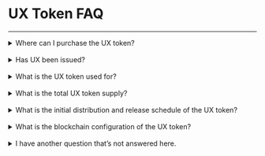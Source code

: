 # UX Token FAQ

---

<details><summary>Where can I purchase the UX token?</summary>

_The UX token is currently AVAILABLE for purchase. The Coinlist public sale has ended, and the TGE occured on February 15th, 2022. More information about where UX can be purchase can be found [here](https://www.coingecko.com/en/coins/umee)._

</details>

<br>

<details><summary>Has UX been issued?</summary>

_The UX token has been issued. The token was issued to Coinlist buyers during the TGE that occured on February 15th, 2022. You are now able to purchase UX on available markets._

</details>

<br>

<details><summary>What is the UX token used for?</summary>

_UX tokens are used to pay for network fees on the UX chain, to provide Proof of Stake consensus to the UX network, and for protocol governance. You can read more about UX token uses in Umee’s [documentation](https://umeeversity.umee.cc/overview/umee-token/token-utility.html)_

</details>

<br>

<details><summary>What is the total UX token supply?</summary>

_10 billion. You can learn more about the inflation and deflation mechanisms in place [here](https://umeeversity.umee.cc/overview/umee-token/tokenomics.html#supply)_

</details>

<br>

<details><summary>What is the initial distribution and release schedule of the UX token?</summary>

_Details about UX’s token distribution and release schedule can be found [here](https://umeeversity.umee.cc/overview/umee-token/tokenomics.html#supply)_

</details>

<br>

<details><summary>What is the blockchain configuration of the UX token?</summary>

_The UX token will exist in both ERC20 and Cosmos SDK format. If users want to convert from one blockchain to another, all they need to do is to go to the UX Application page and use the convert function through UX’s gravity bridge; such transactions will take sub minutes. Find more details [here](https://umeeversity.umee.cc/overview/umee-token/token-format.html)_

</details>

<br>

<details><summary>I have another question that’s not answered here.</summary>

_Take a look at the [official documentation](https://umeeversity.umee.cc/) - if you can’t find the answer to your question here, share it with us in the [#support-chat on Discord](https://discord.com/invite/umee) or in the UX [Telegram](https://t.me/umeecrosschain)._

</details>

<br>
